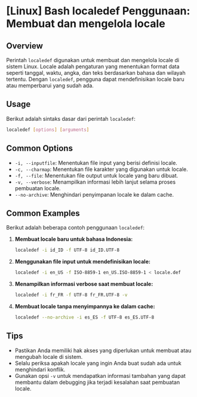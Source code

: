 # [Linux] Bash localedef Penggunaan: Membuat dan mengelola locale

## Overview
Perintah `localedef` digunakan untuk membuat dan mengelola locale di sistem Linux. Locale adalah pengaturan yang menentukan format data seperti tanggal, waktu, angka, dan teks berdasarkan bahasa dan wilayah tertentu. Dengan `localedef`, pengguna dapat mendefinisikan locale baru atau memperbarui yang sudah ada.

## Usage
Berikut adalah sintaks dasar dari perintah `localedef`:

```bash
localedef [options] [arguments]
```

## Common Options
- `-i, --inputfile`: Menentukan file input yang berisi definisi locale.
- `-c, --charmap`: Menentukan file karakter yang digunakan untuk locale.
- `-f, --file`: Menentukan file output untuk locale yang baru dibuat.
- `-v, --verbose`: Menampilkan informasi lebih lanjut selama proses pembuatan locale.
- `--no-archive`: Menghindari penyimpanan locale ke dalam cache.

## Common Examples
Berikut adalah beberapa contoh penggunaan `localedef`:

1. **Membuat locale baru untuk bahasa Indonesia:**
   ```bash
   localedef -i id_ID -f UTF-8 id_ID.UTF-8
   ```

2. **Menggunakan file input untuk mendefinisikan locale:**
   ```bash
   localedef -i en_US -f ISO-8859-1 en_US.ISO-8859-1 < locale.def
   ```

3. **Menampilkan informasi verbose saat membuat locale:**
   ```bash
   localedef -i fr_FR -f UTF-8 fr_FR.UTF-8 -v
   ```

4. **Membuat locale tanpa menyimpannya ke dalam cache:**
   ```bash
   localedef --no-archive -i es_ES -f UTF-8 es_ES.UTF-8
   ```

## Tips
- Pastikan Anda memiliki hak akses yang diperlukan untuk membuat atau mengubah locale di sistem.
- Selalu periksa apakah locale yang ingin Anda buat sudah ada untuk menghindari konflik.
- Gunakan opsi `-v` untuk mendapatkan informasi tambahan yang dapat membantu dalam debugging jika terjadi kesalahan saat pembuatan locale.